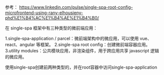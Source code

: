 参考：
https://www.linkedin.com/pulse/single-spa-root-config-microfrontend-using-rany-elhousieny-phd%E1%B4%AC%E1%B4%AE%E1%B4%B0/


在 single-spa 框架中有三种类型的微前端应用：

1.single-spa-application / parcel：微前端架构中的微应用，可以使用 vue、react、angular 等框架。
2.single-spa root config：创建微前端容器应用。
3.utility modules：公共模块应用，非渲染组件，用于跨应用共享 javascript 逻辑的微应用。

使用single-spa创建前两种类型的，并在root容器中访问single-spa-application